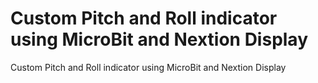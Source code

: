 # Custom Pitch and Roll indicator using MicroBit and Nextion Display
Custom Pitch and Roll indicator using MicroBit and Nextion Display
